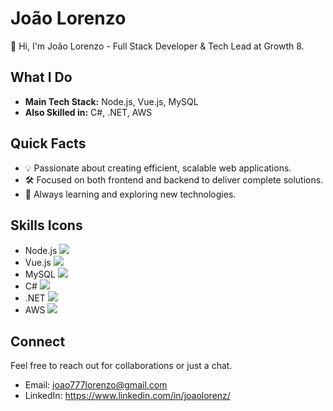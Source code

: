 # João Lorenzo

👋 Hi, I'm João Lorenzo - Full Stack Developer & Tech Lead at Growth 8.

## What I Do

- **Main Tech Stack:** Node.js, Vue.js, MySQL
- **Also Skilled in:** C#, .NET, AWS

## Quick Facts

- 💡 Passionate about creating efficient, scalable web applications.
- 🛠️ Focused on both frontend and backend to deliver complete solutions.
- 🌱 Always learning and exploring new technologies.

## Skills Icons

- Node.js ![](https://img.shields.io/badge/-Node.js-339933?style=flat-square&logo=Node.js&logoColor=white)
- Vue.js ![](https://img.shields.io/badge/-Vue.js-4FC08D?style=flat-square&logo=Vue.js&logoColor=white)
- MySQL ![](https://img.shields.io/badge/-MySQL-4479A1?style=flat-square&logo=MySQL&logoColor=white)
- C# ![](https://img.shields.io/badge/-C%23-239120?style=flat-square&logo=c-sharp&logoColor=white)
- .NET ![](https://img.shields.io/badge/-.NET-512BD4?style=flat-square&logo=.net&logoColor=white)
- AWS ![](https://img.shields.io/badge/-AWS-232F3E?style=flat-square&logo=amazon-aws&logoColor=white)

## Connect

Feel free to reach out for collaborations or just a chat.

- Email: joao777lorenzo@gmail.com
- LinkedIn: https://www.linkedin.com/in/joaolorenz/
